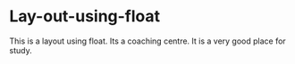 # Lay-out-using-float
This is a layout using float. Its a coaching centre. It is a very good place for study.
